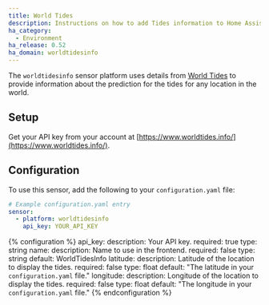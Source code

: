 ```yaml
---
title: World Tides
description: Instructions on how to add Tides information to Home Assistant.
ha_category:
  - Environment
ha_release: 0.52
ha_domain: worldtidesinfo
---
```


The `worldtidesinfo` sensor platform uses details from [World Tides](https://www.worldtides.info/) to provide information about the prediction for the tides for any location in the world.

## Setup

Get your API key from your account at [https://www.worldtides.info/](https://www.worldtides.info/).

## Configuration

To use this sensor, add the following to your `configuration.yaml` file:

```yaml
# Example configuration.yaml entry
sensor:
  - platform: worldtidesinfo
    api_key: YOUR_API_KEY
```

{% configuration %}
api_key:
  description: Your API key.
  required: true
  type: string
name:
  description: Name to use in the frontend.
  required: false
  type: string
  default: WorldTidesInfo
latitude:
  description: Latitude of the location to display the tides.
  required: false
  type: float
  default: "The latitude in your `configuration.yaml` file."
longitude:
  description: Longitude of the location to display the tides.
  required: false
  type: float
  default: "The longitude in your `configuration.yaml` file."
{% endconfiguration %}
